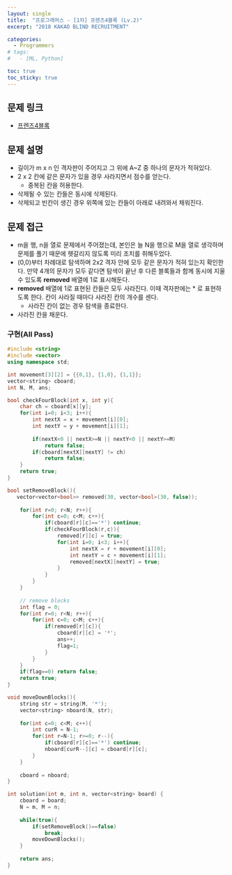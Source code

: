 ```yaml
---
layout: single
title:  "프로그래머스 - [1차] 프렌즈4블록 (Lv.2)"
excerpt: "2018 KAKAO BLIND RECRUITMENT"

categories:
  - Programmers
# tags:
#   - [ML, Python]

toc: true
toc_sticky: true
---
```


## 문제 링크
- [프렌즈4블록](https://school.programmers.co.kr/learn/courses/30/lessons/17679)

## 문제 설명
- 길이가 m x n 인 격자판이 주어지고 그 위에 A~Z 중 하나의 문자가 적혀있다.
- 2 x 2 칸에 같은 문자가 있을 경우 사라지면서 점수를 얻는다.
    - 중복된 칸을 허용한다.
- 삭제될 수 있는 칸들은 동시에 삭제된다.
- 삭제되고 빈칸이 생긴 경우 위쪽에 있는 칸들이 아래로 내려와서 채워진다.

## 문제 접근
- m을 행, n을 열로 문제에서 주어졌는데, 본인은 늘 N을 행으로 M을 열로 생각하며 문제를 풀기 때문에 헷갈리지 않도록 미리 조치를 취해두었다.
- (0,0)부터 차례대로 탐색하며 2x2 격자 안에 모두 같은 문자가 적혀 있는지 확인한다. 만약 4개의 문자가 모두 같다면 탐색이 끝난 후 다른 블록들과 함께 동시에 지울 수 있도록 **removed** 배열에 1로 표시해둔다.
- **removed** 배열에 1로 표현된 칸들은 모두 사라진다. 이때 격자판에는 * 로 표현하도록 한다. 칸이 사라질 때마다 사라진 칸의 개수를 센다.
    - 사라진 칸이 없는 경우 탐색을 종료한다.
- 사라진 칸을 채운다.

### 구현(All Pass)
```c++
#include <string>
#include <vector>
using namespace std;

int movement[3][2] = {{0,1}, {1,0}, {1,1}};
vector<string> cboard;
int N, M, ans;

bool checkFourBlock(int x, int y){
    char ch = cboard[x][y];
    for(int i=0; i<3; i++){
        int nextX = x + movement[i][0];
        int nextY = y + movement[i][1];
        
        if(nextX<0 || nextX>=N || nextY<0 || nextY>=M) 
            return false;
        if(cboard[nextX][nextY] != ch)
            return false;
    }
    return true;
}

bool setRemoveBlock(){
   vector<vector<bool>> removed(30, vector<bool>(30, false));
    
    for(int r=0; r<N; r++){
        for(int c=0; c<M; c++){
            if(cboard[r][c]=='*') continue;
            if(checkFourBlock(r,c)){
                removed[r][c] = true;
                for(int i=0; i<3; i++){
                    int nextX = r + movement[i][0];
                    int nextY = c + movement[i][1];
                    removed[nextX][nextY] = true;
                }
            }
        }
    }
    
    // remove blocks
    int flag = 0;
    for(int r=0; r<N; r++){
        for(int c=0; c<M; c++){
            if(removed[r][c]){
                cboard[r][c] = '*';
                ans++;
                flag=1;
            }
        }
    }
    if(flag==0) return false;
    return true;
}

void moveDownBlocks(){
    string str = string(M, '*');
    vector<string> nboard(N, str);
    
    for(int c=0; c<M; c++){
        int curR = N-1;
        for(int r=N-1; r>=0; r--){
            if(cboard[r][c]=='*') continue;
            nboard[curR--][c] = cboard[r][c];
        }
    }
    
    cboard = nboard;
}

int solution(int m, int n, vector<string> board) {
    cboard = board;
    N = m, M = n;
    
    while(true){
        if(setRemoveBlock()==false)
            break;
        moveDownBlocks();
    }
    
    return ans;
}
```

